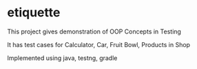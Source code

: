 # etiquette

This project gives demonstration of OOP Concepts in Testing 

It has test cases for Calculator, Car, Fruit Bowl, Products in Shop

Implemented using java, testng, gradle
